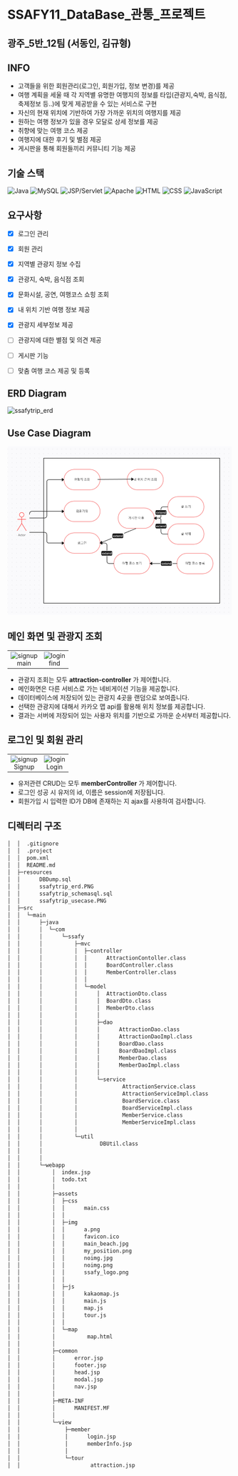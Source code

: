 # SSAFY11_DataBase_관통_프로젝트

## 광주_5반_12팀 (서동인, 김규형)

## INFO

- 고객들을 위한 회원관리(로그인, 회원가입, 정보 변경)를 제공
- 여행 계획을 세울 때 각 지역별 유명한 여행지의 정보를 타입(관광지,숙박, 음식점, 축제정보 등..)에 맞게 제공받을 수 있는 서비스로 구현
- 자신의 현재 위치에 기반하여 가장 가까운 위치의 여행지를 제공
- 원하는 여행 정보가 있을 경우 모달로 상세 정보를 제공
- 취향에 맞는 여행 코스 제공 
- 여행지에 대한 후기 및 별점 제공
- 게시판을 통해 회원들끼리 커뮤니티 기능 제공

## 기술 스택
![Java](https://img.shields.io/badge/Java-007396?style=flat-square&logo=Java&logoColor=white)
![MySQL](https://img.shields.io/badge/MySQL-4479A1?style=flat-square&logo=MySQL&logoColor=white)
![JSP/Servlet](https://img.shields.io/badge/JSP%2FServlet-007396?style=flat-square&logo=Java&logoColor=white)
![Apache](https://img.shields.io/badge/Apache-D22128?style=flat-square&logo=Apache&logoColor=white)
![HTML](https://img.shields.io/badge/HTML-239120?style=flat-square&logo=HTML5&logoColor=white)
![CSS](https://img.shields.io/badge/CSS-1572B6?style=flat-square&logo=CSS3&logoColor=white)
![JavaScript](https://img.shields.io/badge/JavaScript-F7DF1E?style=flat-square&logo=JavaScript&logoColor=black)



## 요구사항

- [x]  로그인 관리
- [x]  회원 관리
- [x]  지역별 관광지 정보 수집
- [x]  관광지, 숙박, 음식점 조회
- [x]  문화시설, 공연, 여행코스 쇼힝 조회
- [x]  내 위치 기반 여행 정보 제공 
- [x]  관광지 세부정보 제공
- [ ]  관광지에 대한 별점 및 의견 제공
- [ ]  게시판 기능
- [ ]  맞춤 여행 코스 제공 및 등록


## ERD Diagram

![ssafytrip_erd](https://github.com/unggu0704/saffy/assets/130115689/7752ce09-780c-47e0-bcf0-425e5c8060bb)

## Use Case Diagram

![ssafytrip_usecase](./resources/ssafytrip_usecase.PNG)


## 메인 화면 및 관광지 조회

<table>
  <tr>
    <td align="center">
      <img src="https://github.com/unggu0704/nhnacademy-study/assets/130115689/ceab0b6d-1ebd-4c0d-ac40-37216b814615" alt="signup">
      <br>
      <span>main</span>
    </td>
    <td align="center">
      <img src="https://github.com/unggu0704/nhnacademy-study/assets/130115689/8c687e8c-bbd3-4604-a68f-61013637a953" alt="login">
      <br>
      <span>find</span>
    </td>
  </tr>
</table>

- 관광지 조회는 모두 **attraction-controller** 가 제어합니다.
- 메인화면은 다른 서비스로 가는 네비게이션 기능을 제공합니다.
- 데이터베이스에 저장되어 있는 관광지 4곳을 랜덤으로 보여줍니다.
- 선택한 관광지에 대해서 카카오 맵 api를 활용해 위치 정보를 제공합니다.
- 결과는 서버에 저장되어 있는 사용자 위치를 기반으로 가까운 순서부터 제공합니다. 

## 로그인 및 회원 관리

<table>
  <tr>
    <td align="center">
      <img src="https://github.com/unggu0704/algorithm-study/assets/130115689/7bd6a5b0-7ca4-4149-8a28-eba5cf1d4414" alt="signup">
      <br>
      <span>Signup</span>
    </td>
    <td align="center">
      <img src="https://github.com/unggu0704/algorithm-study/assets/130115689/e3be4e51-90d8-47a4-82fc-653c1c004af5" alt="login">
      <br>
      <span>Login</span>
    </td>
  </tr>
</table>


- 유저관련 CRUD는 모두 **memberController** 가 제어합니다.
- 로그인 성공 시 유저의 id, 이름은 session에 저장됩니다.
- 회원가입 시 입력한 ID가 DB에 존재하는 지 ajax를 사용하여 검사합니다.


## 디렉터리 구조
```
│  │  .gitignore
│  │  .project
│  │  pom.xml
│  │  README.md
│  ├─resources
│  │      DBDump.sql
│  │      ssafytrip_erd.PNG
│  │      ssafytrip_schemasql.sql
│  │      ssafytrip_usecase.PNG
│  ├─src
│  │  └─main
│  │      ├─java
│  │      │  └─com
│  │      │      └─ssafy
│  │      │          ├─mvc
│  │      │          │  ├─controller
│  │      │          │  │      AttractionContoller.class
│  │      │          │  │      BoardController.class
│  │      │          │  │      MemberController.class
│  │      │          │  │
│  │      │          │  └─model
│  │      │          │      │  AttractionDto.class
│  │      │          │      │  BoardDto.class
│  │      │          │      │  MemberDto.class
│  │      │          │      │
│  │      │          │      ├─dao
│  │      │          │      │      AttractionDao.class
│  │      │          │      │      AttractionDaoImpl.class
│  │      │          │      │      BoardDao.class
│  │      │          │      │      BoardDaoImpl.class
│  │      │          │      │      MemberDao.class
│  │      │          │      │      MemberDaoImpl.class
│  │      │          │      │
│  │      │          │      └─service
│  │      │          │              AttractionService.class
│  │      │          │              AttractionServiceImpl.class
│  │      │          │              BoardService.class
│  │      │          │              BoardServiceImpl.class
│  │      │          │              MemberService.class
│  │      │          │              MemberServiceImpl.class
│  │      │          │
│  │      │          └─util
│  │      │                  DBUtil.class
│  │      │
│  │      │
│  │      └─webapp
│  │          │  index.jsp
│  │          │  todo.txt
│  │          │
│  │          ├─assets
│  │          │  ├─css
│  │          │  │      main.css
│  │          │  │
│  │          │  ├─img
│  │          │  │      a.png
│  │          │  │      favicon.ico
│  │          │  │      main_beach.jpg
│  │          │  │      my_position.png
│  │          │  │      noimg.jpg
│  │          │  │      noimg.png
│  │          │  │      ssafy_logo.png
│  │          │  │
│  │          │  ├─js
│  │          │  │      kakaomap.js
│  │          │  │      main.js
│  │          │  │      map.js
│  │          │  │      tour.js
│  │          │  │
│  │          │  └─map
│  │          │          map.html
│  │          │
│  │          ├─common
│  │          │      error.jsp
│  │          │      footer.jsp
│  │          │      head.jsp
│  │          │      modal.jsp
│  │          │      nav.jsp
│  │          │
│  │          ├─META-INF
│  │          │      MANIFEST.MF
│  │          │
│  │          └─view
│  │              ├─member
│  │              │      login.jsp
│  │              │      memberInfo.jsp
│  │              │
│  │              └─tour
│  │                      attraction.jsp
```
